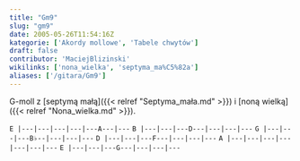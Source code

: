 ```yaml
---
title: "Gm9"
slug: "gm9"
date: 2005-05-26T11:54:16Z
kategorie: ['Akordy mollowe', 'Tabele chwytów']
draft: false
contributor: 'MaciejBlizinski'
wikilinks: ['nona_wielka', 'septyma_ma%C5%82a']
aliases: ['/gitara/Gm9']
---
```

G-moll z [septymą małą]({{< relref "Septyma_mała.md" >}}) i [noną
wielką]({{< relref "Nona_wielka.md" >}}).

`E |---|---|---|---|---A---|---`
`B |---|---|---D---|---|---|---`
`G |---|---|---B♭--|---|---|---`
`D |---|---|---F---|---|---|---`
`A |---|---|---|---|---|---|---`
`E |---|---|---G---|---|---|---`


